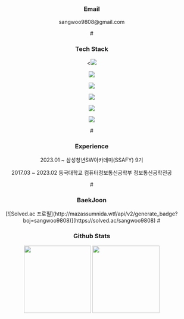 <div align="center">


<h3>Email</h3>
<p>sangwoo9808@gmail.com</p>
#
<h3>Tech Stack</h3>
<p><<img src="https://img.shields.io/badge/Java-007396?style=flat-square&logo=Java&logoColor=white"/></p>
<p><img src="https://img.shields.io/badge/Spring-6DB33F?style=flat-square&logo=Spring&logoColor=white"/></p>
<p><img src="https://img.shields.io/badge/Spring Boot-6DB33F?style=flat-square&logo=Spring Boot&logoColor=white"/></p>
<p><img src="https://img.shields.io/badge/MySQL-4479A1?style=flat-square&logo=MySQL&logoColor=white"/></p>
<p><img src="https://img.shields.io/badge/Python-3776AB?style=flat-square&logo=Python&logoColor=white"/></p>
<p><img src="https://img.shields.io/badge/JavaScript-F7DF1E?style=flat-square&logo=JavaScript&logoColor=white"/></p>
# 
<h3>Experience</h3>
<p>2023.01 ~ 삼성청년SW아카데미(SSAFY) 9기</p>
<p>2017.03 ~ 2023.02 동국대학교 컴퓨터정보통신공학부 정보통신공학전공</p>
# 
<h3>BaekJoon</h3>
[![Solved.ac 프로필](http://mazassumnida.wtf/api/v2/generate_badge?boj=sangwoo9808)](https://solved.ac/sangwoo9808)
#
<h3>Github Stats</h3>
<p>
  <img height="180em" src="https://github-readme-stats.vercel.app/api?username=lsw98&show_icons=true&include_all_commits=true&bg_color=30,e96443,904e95&title_color=fff&text_color=fff">
  <img height="180em" src="https://github-readme-stats.vercel.app/api/top-langs/?username=lsw98&layout=compact&bg_color=30,e96443,904e95&title_color=fff&text_color=fff">
</p>
</div>
